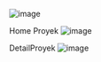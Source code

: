
 
 ![image](https://github.com/user-attachments/assets/19c37781-f6b2-4d35-b94f-67c61d4b8510)

Home Proyek
![image](https://github.com/user-attachments/assets/6f2aa659-d088-45d7-b264-226567c405b1)

DetailProyek
![image](https://github.com/user-attachments/assets/c9ecac0a-e37e-4360-8e04-2b77db5f2977)
